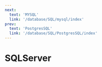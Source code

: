```yaml
---
next:
  text: 'MYSQL'
  link: '/database/SQL/mysql/index'
prev:
  text: 'PostgresSQL'
  link: '/database/SQL/PostgresSQL/index'
---
```


# SQLServer
